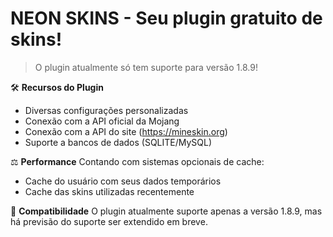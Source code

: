 # NEON SKINS - Seu plugin gratuito de skins!
> O plugin atualmente só tem suporte para versão 1.8.9!

🛠 **Recursos do Plugin**
- Diversas configurações personalizadas
- Conexão com a API oficial da Mojang
- Conexão com a API do site (https://mineskin.org)
- Suporte a bancos de dados (SQLITE/MySQL)

⚖️ **Performance**
  Contando com sistemas opcionais de cache:
  - Cache do usuário com seus dados temporários
  - Cache das skins utilizadas recentemente

🧪 **Compatibilidade**
  O plugin atualmente suporte apenas a versão 1.8.9,
  mas há previsão do suporte ser extendido em breve.
